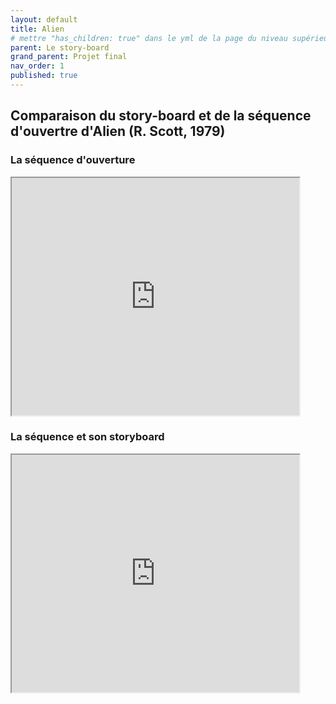 ```yaml
---
layout: default
title: Alien
# mettre "has_children: true" dans le yml de la page du niveau supérieur
parent: Le story-board
grand_parent: Projet final
nav_order: 1
published: true
---
```

## Comparaison du story-board et de la séquence d'ouvertre d'Alien (R. Scott, 1979)

### La séquence d'ouverture

<iframe src="https://drive.google.com/file/d/1z_tbSWWWVTitykjpTpne-q8ZdyZ8m0j1/preview" width="460" height="380" allow="autoplay"></iframe>

### La séquence et son storyboard

<iframe src="https://drive.google.com/file/d/1zZou2ntHkEoc7BEB9KpkG3cUMJdNzqSQ/preview" width="460" height="380" allow="autoplay"></iframe>
